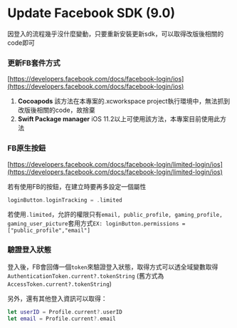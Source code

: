 # Update Facebook SDK \(9.0\)

因登入的流程幾乎沒什麼變動，只要重新安裝更新sdk，可以取得改版後相關的code即可

### 更新FB套件方式

[https://developers.facebook.com/docs/facebook-login/ios](https://developers.facebook.com/docs/facebook-login/ios)

1. **Cocoapods** 該方法在本專案的.xcworkspace project執行環境中，無法抓到改版後相關的code，故捨棄 
2. **Swift Package manager** iOS 11.2以上可使用該方法，本專案目前使用此方法

### FB原生按鈕

[https://developers.facebook.com/docs/facebook-login/limited-login/ios](https://developers.facebook.com/docs/facebook-login/limited-login/ios)

若有使用FB的按鈕，在建立時要再多設定一個屬性

```swift
loginButton.loginTracking = .limited
```

若使用`.limited`，允許的權限只有`email, public_profile, gaming_profile, gaming_user_picture`套用方式`EX: loginButton.permissions = ["public_profile","email"]`

### 驗證登入狀態

登入後，FB會回傳一個`token`來驗證登入狀態，取得方式可以透全域變數取得`AuthenticationToken.current?.tokenString` \(舊方式為`AccessToken.current?.tokenString`\)

另外，還有其他登入資訊可以取得：

```swift
let userID = Profile.current?.userID
let email = Profile.current?.email
```



